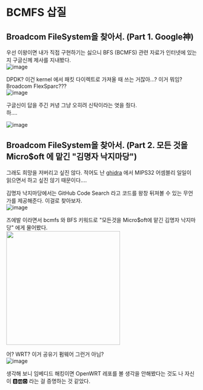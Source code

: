 # BCMFS 삽질

## Broadcom FileSystem을 찾아서. (Part 1. Google神)
우선 이왕이면 내가 직접 구현하기는 싫으니 BFS (BCMFS) 관련 자료가 인터넷에 있는지 구글신께 제사를 지내봤다.  
![image](https://user-images.githubusercontent.com/27724108/189506484-be34639f-6887-4bda-bae7-3810eba179e5.png)  

DPDK? 이건 kernel 에서 패킷 다이렉트로 가져올 때 쓰는 거잖아...? 이거 뭐임? Broadcom FlexSparc???  
![image](https://user-images.githubusercontent.com/27724108/189506510-22b4fc3c-4eb5-4ea4-b35b-4644818325b1.png)  

구글신이 답을 주긴 커녕 그냥 오히려 신탁이라는 엿을 줬다.  
하....  

![image](https://user-images.githubusercontent.com/27724108/189506578-3008840d-433a-4c7c-ba66-728402138059.png)  

## Broadcom FileSystem을 찾아서. (Part 2. 모든 것을 Micro$oft 에 맡긴 "김명자 낙지마당")
그래도 희망을 저버리고 싶진 않다. 적어도 난 [ghidra](https://github.com/NationalSecurityAgency/ghidra) 에서 MIPS32 어셈블리 일일이 읽으면서 하고 싶진 않기 때문이다....  

김명자 낙지마당에서는 GitHub Code Search 라고 코드를 왕창 뒤져볼 수 있는 무언가를 제공해준다. 이걸로 찾아보자.  
![image](https://user-images.githubusercontent.com/27724108/189506644-88d292c1-c305-455f-90a5-08a0982cf193.png)  
  
즈에발 이라면서 bcmfs 와 BFS 키워드로 "모든것을 Micro$oft에 맡긴 김명자 낙지마당" 에게 물어봤다.  
<img src="https://user-images.githubusercontent.com/27724108/189506673-fc850f58-4583-44c3-9268-f2393c98944d.png" width="300"/>

어? WRT? 이거 공유기 펌웨어 그런거 아님?  
![image](https://user-images.githubusercontent.com/27724108/189506741-376bfb1e-eb1c-4249-82e5-ec9a8df4e067.png)

생각해 보니 임베디드 해킹이면 OpenWRT 레포를 볼 생각을 안해봤다는 것도 나 자신이 🅱️🆎🅾️ 라는 걸 증명하는 것 같았다.
